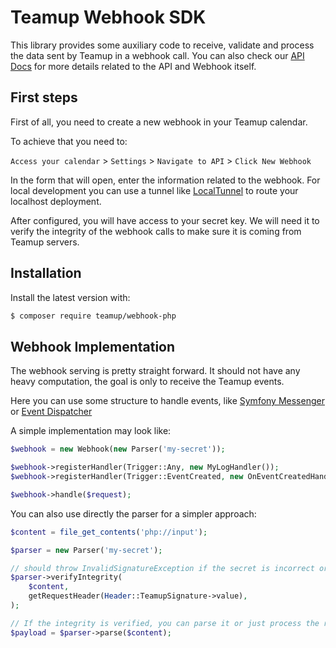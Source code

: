 # Teamup Webhook SDK

This library provides some auxiliary code to receive, validate and
process the data sent by Teamup in a webhook call. You can also check
our [API Docs](https://apidocs.teamup.com/) for more details related to
the API and Webhook itself.

## First steps

First of all, you need to create a new webhook in your Teamup calendar.

To achieve that you need to:

``Access your calendar`` > ``Settings`` > ``Navigate to API`` > ``Click New Webhook``

In the form that will open, enter the information related to the webhook.
For local development you can use a tunnel like [LocalTunnel](https://www.npmjs.com/package/localtunnel)
to route your localhost deployment.

After configured, you will have access to your secret key. We will need it to verify
the integrity of the webhook calls to make sure it is coming from Teamup servers.

## Installation

Install the latest version with:

```bash
$ composer require teamup/webhook-php
```

## Webhook Implementation

The webhook serving is pretty straight forward. It should not
have any heavy computation, the goal is only to receive the Teamup events.

Here you can use some structure to handle events,
like [Symfony Messenger](https://symfony.com/doc/current/messenger.html)
or [Event Dispatcher](https://symfony.com/doc/current/event_dispatcher.html)

A simple implementation may look like:

```php
$webhook = new Webhook(new Parser('my-secret'));

$webhook->registerHandler(Trigger::Any, new MyLogHandler());
$webhook->registerHandler(Trigger::EventCreated, new OnEventCreatedHandler());

$webhook->handle($request);
```

You can also use directly the parser for a simpler approach:

```php
$content = file_get_contents('php://input');

$parser = new Parser('my-secret');

// should throw InvalidSignatureException if the secret is incorrect or the data is corrupted
$parser->verifyIntegrity(
    $content,
    getRequestHeader(Header::TeamupSignature->value),
);

// If the integrity is verified, you can parse it or just process the raw payload
$payload = $parser->parse($content);
```
